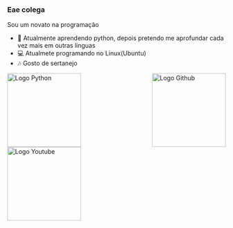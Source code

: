 ### Eae colega

Sou um novato na programação

- 🔭 Atualmente aprendendo python, depois pretendo me aprofundar cada vez mais em outras linguas
- 💻 Atualmete programando no Linux(Ubuntu)
- 🎶 Gosto de sertanejo

<img align="right" alt="Logo Github" height="170px" src="https://logosmarcas.net/wp-content/uploads/2020/12/GitHub-Logo.png">
<img align="left" alt="Logo Python" height="170px" src="https://cdn.discordapp.com/attachments/806642907263139850/823365395330105344/269-2691398_python-logo-clipart-transparent-background-png-download-removebg-preview.png">
<img align="center" alt="Logo Youtube" height="170px" src="https://upload.wikimedia.org/wikipedia/commons/e/ef/Youtube_logo.png">
